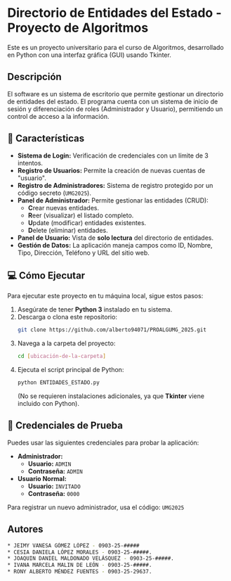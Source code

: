 # Directorio de Entidades del Estado - Proyecto de Algoritmos

Este es un proyecto universitario para el curso de Algoritmos, desarrollado en Python con una interfaz gráfica (GUI) usando Tkinter.

## Descripción

El software es un sistema de escritorio que permite gestionar un directorio de entidades del estado. El programa cuenta con un sistema de inicio de sesión y diferenciación de roles (Administrador y Usuario), permitiendo un control de acceso a la información.

## 🚀 Características

* **Sistema de Login:** Verificación de credenciales con un límite de 3 intentos.
* **Registro de Usuarios:** Permite la creación de nuevas cuentas de "usuario".
* **Registro de Administradores:** Sistema de registro protegido por un código secreto (`UMG2025`).
* **Panel de Administrador:** Permite gestionar las entidades (CRUD):
    * **C**rear nuevas entidades.
    * **R**eer (visualizar) el listado completo.
    * **U**pdate (modificar) entidades existentes.
    * **D**elete (eliminar) entidades.
* **Panel de Usuario:** Vista de **solo lectura** del directorio de entidades.
* **Gestión de Datos:** La aplicación maneja campos como ID, Nombre, Tipo, Dirección, Teléfono y URL del sitio web.

## 💻 Cómo Ejecutar

Para ejecutar este proyecto en tu máquina local, sigue estos pasos:

1.  Asegúrate de tener **Python 3** instalado en tu sistema.
2.  Descarga o clona este repositorio:
    ```bash
    git clone https://github.com/alberto94071/PROALGUMG_2025.git
    ```
3.  Navega a la carpeta del proyecto:
    ```bash
    cd [ubicación-de-la-carpeta]
    ```
4.  Ejecuta el script principal de Python:
    ```bash
    python ENTIDADES_ESTADO.py
    ```
    (No se requieren instalaciones adicionales, ya que **Tkinter** viene incluido con Python).

## 🔑 Credenciales de Prueba

Puedes usar las siguientes credenciales para probar la aplicación:

* **Administrador:**
    * **Usuario:** `ADMIN`
    * **Contraseña:** `ADMIN`
* **Usuario Normal:**
    * **Usuario:** `INVITADO`
    * **Contraseña:** `0000`

Para registrar un nuevo administrador, usa el código: `UMG2025`

## Autores
 ```bash
* JEIMY VANESA GÓMEZ LÓPEZ - 0903-25-#####
* CESIA DANIELA LÓPEZ MORALES - 0903-25-#####.
* JOAQUIN DANIEL MALDONADO VELÁSQUEZ - 0903-25-#####.
* IVANA MARCELA MALIN DE LEÓN - 0903-25-#####.
* RONY ALBERTO MÉNDEZ FUENTES - 0903-25-29637.
```
